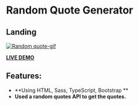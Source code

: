 # Random Quote Generator

## Landing

<a href="https://alil0l.github.io/Quote-Generator-Typescript/" target="_blank"> ![Random quote-gif ](https://github.com/Alil0l/Quote-Generator-Typescript/assets/137832626/cf32b6d6-72d8-4d05-966f-0debf12461fe) </a>

<a href="https://alil0l.github.io/Quote-Generator-Typescript/" target="_blank">**LIVE DEMO**</a>


## Features:

* **Using HTML, Sass, TypeScript, Bootstrap ** 
* **Used a random quotes API to get the quotes.**
